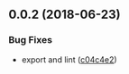 <a name="0.0.2"></a>
## 0.0.2 (2018-06-23)


### Bug Fixes

* export and lint ([c04c4e2](https://github.com/mkg20001/really-require/commit/c04c4e2))



